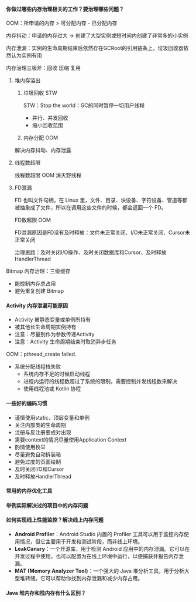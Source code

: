 #### 你做过哪些内存治理相关的工作？要治理哪些问题？

OOM：所申请的内存 > 可分配内存 - 已分配内存

内存抖动：申请的内存过大 -> 创建了大型实例或短时间内创建了非常多的小实例

内存泄漏：实例的生命周期结束后依然存在GCRoot的引用链条上，垃圾回收器依然认为实例有用

内存治理三板斧：回收 压缩 复用

1. 堆内存溢出
   
   1. 垃圾回收 STW
      
       STW：Stop the world：GC的同时暂停一切用户线程
      
      - 并行、并发回收
      - 缩小回收范围
   
   2. 内存分配 OOM 
   
   解决内存抖动、内存泄露

2. 线程数超限
   
   线程数超限 OOM 消灭野线程

3. FD泄漏
   
   FD 也叫文件句柄，在 Linux 里，文件、目录、块设备、字符设备、管道等都被抽象成了文件，所以在调用这些文件的时候，都会返回一个 FD。
   
   FD数超限 OOM
   
   FD泄漏原因是FD没有及时释放：文件未正常关闭、I/O未正常关闭、Cursor未正常关闭
   
   治理思路：及时关闭I/O操作、及时关闭数据库和Cursor、及时释放HandlerThread

Bitmap 内存治理：三级缓存

- 能控制内存总占用
- 避免重复创建 Bitmap

#### Activity 内存泄漏可能原因

- Activity 被静态变量或单例所持有
- 被其他长生命周期实例持有
- 注意：尽量别作为参数传递Activity
- 注意：Activity 生命周期结束时取消异步任务

OOM：pthread_create failed.

- 系统分配线程栈失败
  - 系统内存不足的时候启动线程
  - 进程内运行的线程数超过了系统的限制，需要控制并发线程数来解决
  - 使用线程池或 Kotlin 协程

#### 一些好的编码习惯

- 谨慎使用static、顶层变量和单例
- 关注内部类的生命周期
- 注册与反注册要成对出现
- 需要context的情况尽量使用Application Context
- 酌情使用枚举
- 尽量避免自动拆装箱
- 避免过度的页面绘制
- 及时关闭I/O和Cursor
- 及时释放HandlerThread

#### 常用的内存优化工具

#### 举例实际解决过的项目中的内存问题

#### 如何实现线上性能监控？解决线上内存问题

- **Android Profiler**：Android Studio 内置的 Profiler 工具可以用于监控内存使用情况，但它主要用于开发和测试阶段，而非线上环境。
- **LeakCanary**：一个开源库，用于检测 Android 应用中的内存泄漏。它可以在开发过程中使用，也可以配置为在线上环境中运行，以便捕获并报告内存泄漏。
- **MAT (Memory Analyzer Tool)**：一个强大的 Java 堆分析工具，用于分析大型堆转储。它可以帮助你找到内存泄漏和减少内存占用。

#### Java 堆内存和栈内存有什么区别？
